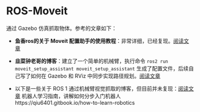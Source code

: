 # ROS-Moveit

通过 Gazebo 仿真抓取物体。参考的文章如下：

- **鱼香ros的关于 Moveit 配置助手的使用教程**：非常详细，已经复现。[阅读文章](https://blog.csdn.net/qq_27865227/article/details/126860096?sharetype=blogdetail&shareId=126860096&sharerefer=APP&sharesource=qq_56918259&sharefrom=qq)

- **韭菜钟老哥的博客**：建立了一个简单的机械臂，执行命令 `ros2 run moveit_setup_assistant moveit_setup_assistant` 生成了配置文件，后续自己写了如何在 Gazebo 和 RViz 中同步实现路径规划。[阅读文章](https://blog.csdn.net/joyopirate/article/details/129424607?sharetype=blogdetail&shareId=129424607&sharerefer=APP&sharesource=qq_56918259&sharefrom=qq)

- 以下是一些关于 ROS 1 通过机械臂视觉抓取的博客，但目前并未复现：[阅读文章](https://www.zhihu.com/question/279596687/answer/3279117559?utm_psn=1861349337591865346)
机器人学习指南，讲解如何分步入门机器人https://qiu6401.gitbook.io/how-to-learn-robotics
